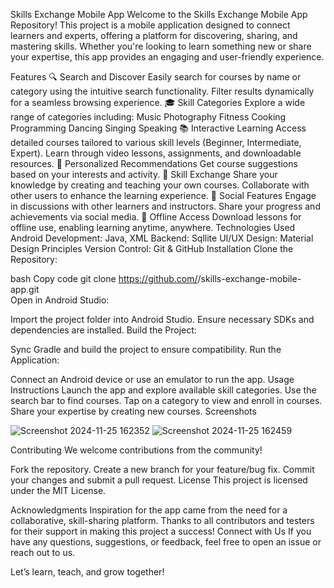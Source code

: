 
Skills Exchange Mobile App
Welcome to the Skills Exchange Mobile App Repository!
This project is a mobile application designed to connect learners and experts, offering a platform for discovering, sharing, and mastering skills. Whether you're looking to learn something new or share your expertise, this app provides an engaging and user-friendly experience.

Features
🔍 Search and Discover
Easily search for courses by name or category using the intuitive search functionality.
Filter results dynamically for a seamless browsing experience.
🎓 Skill Categories
Explore a wide range of categories including:
Music
Photography
Fitness
Cooking
Programming
Dancing
Singing
Speaking
📚 Interactive Learning
Access detailed courses tailored to various skill levels (Beginner, Intermediate, Expert).
Learn through video lessons, assignments, and downloadable resources.
🌟 Personalized Recommendations
Get course suggestions based on your interests and activity.
🤝 Skill Exchange
Share your knowledge by creating and teaching your own courses.
Collaborate with other users to enhance the learning experience.
💬 Social Features
Engage in discussions with other learners and instructors.
Share your progress and achievements via social media.
📶 Offline Access
Download lessons for offline use, enabling learning anytime, anywhere.
Technologies Used
Android Development: Java, XML
Backend: Sqllite
UI/UX Design: Material Design Principles
Version Control: Git & GitHub
Installation
Clone the Repository:

bash
Copy code
git clone https://github.com/<PrageethRavindra>/skills-exchange-mobile-app.git  
Open in Android Studio:

Import the project folder into Android Studio.
Ensure necessary SDKs and dependencies are installed.
Build the Project:

Sync Gradle and build the project to ensure compatibility.
Run the Application:

Connect an Android device or use an emulator to run the app.
Usage Instructions
Launch the app and explore available skill categories.
Use the search bar to find courses.
Tap on a category to view and enroll in courses.
Share your expertise by creating new courses.
Screenshots












![Screenshot 2024-11-25 162352](https://github.com/user-attachments/assets/9cd077b1-b522-470c-be82-a96eb5847d59)
![Screenshot 2024-11-25 162459](https://github.com/user-attachments/assets/fe153de7-3b77-439e-ae7b-d00492d6c262)












Contributing
We welcome contributions from the community!

Fork the repository.
Create a new branch for your feature/bug fix.
Commit your changes and submit a pull request.
License
This project is licensed under the MIT License.

Acknowledgments
Inspiration for the app came from the need for a collaborative, skill-sharing platform.
Thanks to all contributors and testers for their support in making this project a success!
Connect with Us
If you have any questions, suggestions, or feedback, feel free to open an issue or reach out to us.

Let’s learn, teach, and grow together!
